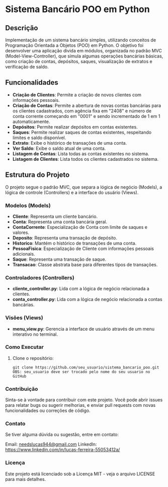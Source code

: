 # Sistema Bancário POO em Python

## Descrição

Implementação de um sistema bancário simples, utilizando conceitos de Programação Orientada a Objetos (POO) em Python. 
O objetivo foi desenvolver uma aplicação divida em módulos, organizada no padrão MVC (Model-View-Controller), 
que simula algumas operações bancárias básicas, como criação de contas, depósitos, saques, visualização de extratos e verificação de saldo.

## Funcionalidades

- **Criação de Clientes**: Permite a criação de novos clientes com informações pessoais.
- **Criação de Contas**: Permite a abertura de novas contas bancárias para os clientes cadastrados, com agência fixa em "2408" e número de conta corrente começando em "0001" e sendo incrementado de 1 em 1 automaticamente.
- **Depósitos**: Permite realizar depósitos em contas existentes.
- **Saques**: Permite realizar saques de contas existentes, respeitando limites e saldo disponível.
- **Extrato**: Exibe o histórico de transações de uma conta.
- **Ver Saldo**: Exibe o saldo atual de uma conta.
- **Listagem de Contas**: Lista todas as contas existentes no sistema.
- **Listagem de Clientes**: Lista todos os clientes cadastrados no sistema.

## Estrutura do Projeto

O projeto segue o padrão MVC, que separa a lógica de negócio (Models), a lógica de controle (Controllers) e a interface do usuário (Views).


### Modelos (Models)

- **Cliente**: Representa um cliente bancário.
- **Conta**: Representa uma conta bancária geral.
- **ContaCorrente**: Especialização de Conta com limite de saques e valores.
- **Deposito**: Representa uma transação de depósito.
- **Historico**: Mantém o histórico de transações de uma conta.
- **PessoaFisica**: Especialização de Cliente com informações pessoais adicionais.
- **Saque**: Representa uma transação de saque.
- **Transacao**: Classe abstrata base para diferentes tipos de transações.

### Controladores (Controllers)

- **cliente_controller.py**: Lida com a lógica de negócio relacionada a clientes.
- **conta_controller.py**: Lida com a lógica de negócio relacionada a contas bancárias.

### Visões (Views)

- **menu_view.py**: Gerencia a interface de usuário através de um menu interativo no terminal.

### Como Executar

1. Clone o repositório:
   ```No seu Terminal digite o comando abaixo:
   git clone https://github.com/seu_usuario/sistema_bancario_poo.git
   OBS: seu_usuario deve ser trocado pelo nome do seu usuario no GitHub

### Contribuição
Sinta-se à vontade para contribuir com este projeto. Você pode abrir issues para relatar bugs ou sugerir melhorias, e enviar pull requests com novas funcionalidades ou correções de código.

### Contato
Se tiver alguma dúvida ou sugestão, entre em contato:

Email: needslucas944@gmail.com
LinkedIn: https://www.linkedin.com/in/lucas-ferreira-55053412a/

### Licença
Este projeto está licenciado sob a Licença MIT - veja o arquivo LICENSE para mais detalhes.



